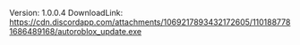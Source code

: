 Version: 1.0.0.4
DownloadLink: https://cdn.discordapp.com/attachments/1069217893432172605/1101887781686489168/autoroblox_update.exe
